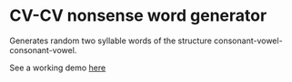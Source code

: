 # CV-CV nonsense word generator
Generates random two syllable words of the structure consonant-vowel-consonant-vowel.

See a working demo [here](http://kvkv.neu-start-st-pauli.de/)

